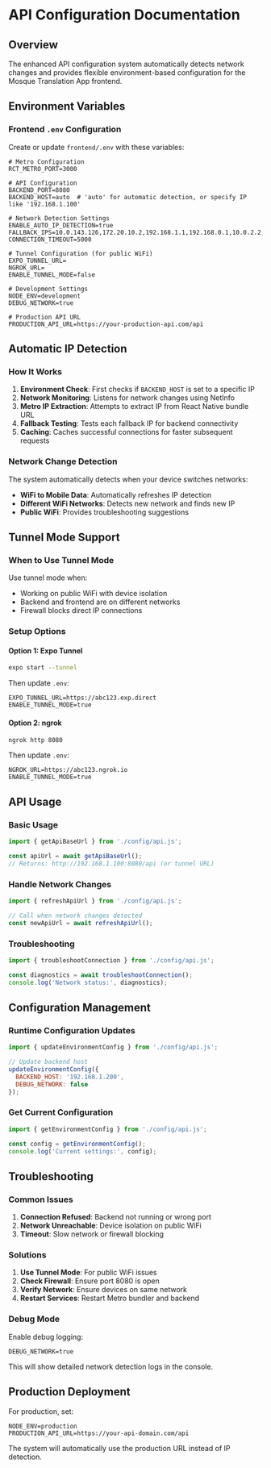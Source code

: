 # API Configuration Documentation

## Overview

The enhanced API configuration system automatically detects network changes and provides flexible environment-based configuration for the Mosque Translation App frontend.

## Environment Variables

### Frontend `.env` Configuration

Create or update `frontend/.env` with these variables:

```env
# Metro Configuration
RCT_METRO_PORT=3000

# API Configuration
BACKEND_PORT=8080
BACKEND_HOST=auto  # 'auto' for automatic detection, or specify IP like '192.168.1.100'

# Network Detection Settings
ENABLE_AUTO_IP_DETECTION=true
FALLBACK_IPS=10.0.143.126,172.20.10.2,192.168.1.1,192.168.0.1,10.0.2.2,localhost
CONNECTION_TIMEOUT=5000

# Tunnel Configuration (for public WiFi)
EXPO_TUNNEL_URL=
NGROK_URL=
ENABLE_TUNNEL_MODE=false

# Development Settings
NODE_ENV=development
DEBUG_NETWORK=true

# Production API URL
PRODUCTION_API_URL=https://your-production-api.com/api
```

## Automatic IP Detection

### How It Works

1. **Environment Check**: First checks if `BACKEND_HOST` is set to a specific IP
2. **Network Monitoring**: Listens for network changes using NetInfo
3. **Metro IP Extraction**: Attempts to extract IP from React Native bundle URL
4. **Fallback Testing**: Tests each fallback IP for backend connectivity
5. **Caching**: Caches successful connections for faster subsequent requests

### Network Change Detection

The system automatically detects when your device switches networks:

- **WiFi to Mobile Data**: Automatically refreshes IP detection
- **Different WiFi Networks**: Detects new network and finds new IP
- **Public WiFi**: Provides troubleshooting suggestions

## Tunnel Mode Support

### When to Use Tunnel Mode

Use tunnel mode when:
- Working on public WiFi with device isolation
- Backend and frontend are on different networks
- Firewall blocks direct IP connections

### Setup Options

#### Option 1: Expo Tunnel
```bash
expo start --tunnel
```

Then update `.env`:
```env
EXPO_TUNNEL_URL=https://abc123.exp.direct
ENABLE_TUNNEL_MODE=true
```

#### Option 2: ngrok
```bash
ngrok http 8080
```

Then update `.env`:
```env
NGROK_URL=https://abc123.ngrok.io
ENABLE_TUNNEL_MODE=true
```

## API Usage

### Basic Usage

```javascript
import { getApiBaseUrl } from './config/api.js';

const apiUrl = await getApiBaseUrl();
// Returns: http://192.168.1.100:8080/api (or tunnel URL)
```

### Handle Network Changes

```javascript
import { refreshApiUrl } from './config/api.js';

// Call when network changes detected
const newApiUrl = await refreshApiUrl();
```

### Troubleshooting

```javascript
import { troubleshootConnection } from './config/api.js';

const diagnostics = await troubleshootConnection();
console.log('Network status:', diagnostics);
```

## Configuration Management

### Runtime Configuration Updates

```javascript
import { updateEnvironmentConfig } from './config/api.js';

// Update backend host
updateEnvironmentConfig({
  BACKEND_HOST: '192.168.1.200',
  DEBUG_NETWORK: false
});
```

### Get Current Configuration

```javascript
import { getEnvironmentConfig } from './config/api.js';

const config = getEnvironmentConfig();
console.log('Current settings:', config);
```

## Troubleshooting

### Common Issues

1. **Connection Refused**: Backend not running or wrong port
2. **Network Unreachable**: Device isolation on public WiFi
3. **Timeout**: Slow network or firewall blocking

### Solutions

1. **Use Tunnel Mode**: For public WiFi issues
2. **Check Firewall**: Ensure port 8080 is open
3. **Verify Network**: Ensure devices on same network
4. **Restart Services**: Restart Metro bundler and backend

### Debug Mode

Enable debug logging:
```env
DEBUG_NETWORK=true
```

This will show detailed network detection logs in the console.

## Production Deployment

For production, set:
```env
NODE_ENV=production
PRODUCTION_API_URL=https://your-api-domain.com/api
```

The system will automatically use the production URL instead of IP detection.
